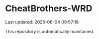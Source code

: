 # CheatBrothers-WRD

Last updated: 2025-06-04 09:57:18

This repository is automatically maintained.

